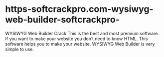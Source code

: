 # https-softcrackpro.com-wysiwyg-web-builder-softcrackpro-
WYSIWYG Web Builder Crack This is the best and most premium software. If you want to make your website you don’t need to know HTML. This software helps you to make your website. WYSIWYG Web Builder is very simple to use. 
